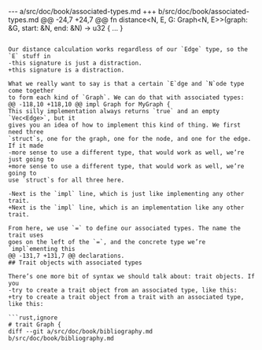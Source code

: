 --- a/src/doc/book/associated-types.md
+++ b/src/doc/book/associated-types.md
@@ -24,7 +24,7 @@ fn distance<N, E, G: Graph<N, E>>(graph: &G, start: &N, end: &N) -> u32 { ... }
 ```
 
 Our distance calculation works regardless of our `Edge` type, so the `E` stuff in
-this signature is just a distraction.
+this signature is a distraction.
 
 What we really want to say is that a certain `E`dge and `N`ode type come together
 to form each kind of `Graph`. We can do that with associated types:
@@ -118,10 +118,10 @@ impl Graph for MyGraph {
 This silly implementation always returns `true` and an empty `Vec<Edge>`, but it
 gives you an idea of how to implement this kind of thing. We first need three
 `struct`s, one for the graph, one for the node, and one for the edge. If it made
-more sense to use a different type, that would work as well, we’re just going to
+more sense to use a different type, that would work as well, we’re going to
 use `struct`s for all three here.
 
-Next is the `impl` line, which is just like implementing any other trait.
+Next is the `impl` line, which is an implementation like any other trait.
 
 From here, we use `=` to define our associated types. The name the trait uses
 goes on the left of the `=`, and the concrete type we’re `impl`ementing this
@@ -131,7 +131,7 @@ declarations.
 ## Trait objects with associated types
 
 There’s one more bit of syntax we should talk about: trait objects. If you
-try to create a trait object from an associated type, like this:
+try to create a trait object from a trait with an associated type, like this:
 
 ```rust,ignore
 # trait Graph {
diff --git a/src/doc/book/bibliography.md b/src/doc/book/bibliography.md
